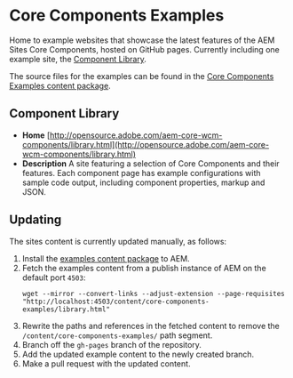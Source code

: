 # Core Components Examples

Home to example websites that showcase the latest features of the AEM Sites Core Components, hosted on GitHub pages. Currently including one example site, the [Component Library](http://opensource.adobe.com/aem-core-wcm-components/library.html).

The source files for the examples can be found in the [Core Components Examples content package](https://github.com/adobe/aem-core-wcm-components/tree/master/examples).

## Component Library

* **Home** [http://opensource.adobe.com/aem-core-wcm-components/library.html](http://opensource.adobe.com/aem-core-wcm-components/library.html)
* **Description** A site featuring a selection of Core Components and their features. Each component page has example configurations with sample code output, including component properties, markup and JSON.

## Updating

The sites content is currently updated manually, as follows:

1. Install the [examples content package](https://github.com/adobe/aem-core-wcm-components/tree/master/examples) to AEM.
1. Fetch the examples content from a publish instance of AEM on the default port `4503`:
    ```
    wget --mirror --convert-links --adjust-extension --page-requisites "http://localhost:4503/content/core-components-examples/library.html"
    ```
1. Rewrite the paths and references in the fetched content to remove the `/content/core-components-examples/` path segment.
1. Branch off the `gh-pages` branch of the repository.
1. Add the updated example content to the newly created branch. 
1. Make a pull request with the updated content.
